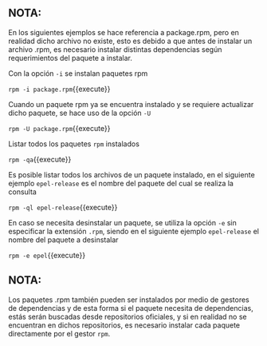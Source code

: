 ## NOTA:
En los siguientes ejemplos se hace referencia a package.rpm, pero en realidad dicho archivo no existe, esto es debido a que antes de instalar un archivo .rpm, es necesario instalar distintas dependencias según requerimientos del paquete a instalar.

Con la opción `-i` se instalan paquetes rpm

`rpm -i package.rpm`{{execute}}

Cuando un paquete rpm ya se encuentra instalado y se requiere actualizar dicho paquete, se hace uso de la opción `-U`

`rpm -U package.rpm`{{execute}}

Listar todos los paquetes `rpm` instalados

`rpm -qa`{{execute}}

Es posible listar todos los archivos de un paquete instalado, en el siguiente ejemplo `epel-release` es el nombre del paquete del cual se realiza la consulta

`rpm -ql epel-release`{{execute}}

En caso se necesita desinstalar un paquete, se utiliza la opción `-e` sin especificar la extensión `.rpm`, siendo en el siguiente ejemplo `epel-release` el nombre del paquete a desinstalar

`rpm -e epel`{{execute}}

## NOTA:
Los paquetes .rpm también pueden ser instalados por medio de gestores de dependencias y de esta forma si el paquete necesita de dependencias, estás serán buscadas desde repositorios oficiales, y si en realidad no se encuentran en dichos repositorios, es necesario instalar cada paquete directamente por el gestor `rpm`.
